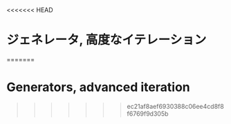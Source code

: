 
<<<<<<< HEAD
# ジェネレータ, 高度なイテレーション
=======
# Generators, advanced iteration
>>>>>>> ec21af8aef6930388c06ee4cd8f8f6769f9d305b
